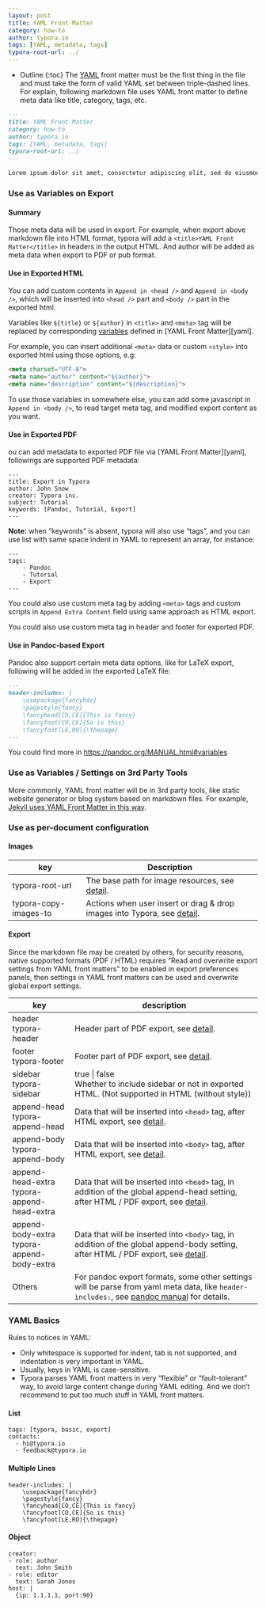 ```yaml
---
layout: post
title: YAML Front Matter
category: how-to
author: typora.io
tags: [YAML, metadata, tags]
typora-root-url: ../
---
```


* Outline
{:toc}
The [YAML](https://yaml.org/) front matter must be the first thing in the file and must take the form of valid YAML set between triple-dashed lines. For explain, following markdown file uses YAML front matter to define meta data like title, category, tags, etc.

```markdown
---
title: YAML Front Matter
category: how-to
author: typora.io
tags: [YAML, metadata, tags]
typora-root-url: ../
---

Lorem ipsum dolor sit amet, consectetur adipiscing elit, sed do eiusmod tempor incididunt ut labore et dolore magna aliqua. Ut enim ad minim veniam, quis nostrud exercitation ullamco laboris nisi ut aliquip ex ea commodo consequat. Duis aute irure dolor in reprehenderit in voluptate velit esse cillum dolore eu fugiat nulla pariatur. Excepteur sint occaecat cupidatat non proident, sunt in culpa qui officia deserunt mollit anim id est laborum.
```

### Use as Variables on Export

#### Summary

Those meta data will be used in export. For example, when export above markdown file into HTML format, typora will add a `<title>YAML Front Matter</title>` in headers in the output HTML. And author will be added as meta data when export to PDF or pub format.

#### Use in Exported HTML

You can add custom contents in `Append in <head />` and `Append in <body />`, which will be inserted into `<head />` part and `<body />` part in the exported html.

Variables like `${title}` or `${author}` in `<title>` and `<meta>` tag will be replaced by corresponding [variables](#variables) defined in [YAML Front Matter][yaml].

For example, you can insert additional `<meta>` data or custom `<style>` into exported html using those options, e.g:
```html
<meta charset="UTF-8">
<meta name="author" content="${author}">
<meta name="description" content="${description}">
```

To use those variables in somewhere else, you can add some javascript in `Append in <body />`, to read target meta tag, and modified export content as you want.

#### Use in Exported PDF

ou can add metadata to exported PDF file via [YAML Front Matter][yaml], followings are supported PDF metadata:

```gfm
---
title: Export in Typora
author: John Snow
creator: Typora inc.
subject: Tutorial
keywords: [Pandoc, Tutorial, Export]
---
```

**Note:** when “keywords” is absent, typora will also use “tags”, and you can use list with same space indent in YAML to represent an array, for instance:

```gfm
---
tags:
    - Pandoc
    - Tutorial
    - Export
---
```

You could also use custom meta tag by adding `<meta>` tags and custom scripts in `Append Extra Content` field using same approach as HTML export.

You could also use custom meta tag in header and footer for exported PDF.

#### Use in Pandoc-based Export

Pandoc also support certain meta data options, like for LaTeX export, following will be added in the exported LaTeX file:

```markdown
---
header-includes: |
    \usepackage{fancyhdr}
    \pagestyle{fancy}
    \fancyhead[CO,CE]{This is fancy}
    \fancyfoot[CO,CE]{So is this}
    \fancyfoot[LE,RO]{\thepage}
---
```

You could find more in <https://pandoc.org/MANUAL.html#variables>

### Use as Variables / Settings on 3rd Party Tools

More commonly, YAML front matter will be in 3rd party tools, like static website generator or blog system based on markdown files. For example, [Jekyll uses YAML Front Matter in this way](https://jekyllrb.com/docs/front-matter/).
### Use as per-document configuration

#### Images

| key                   | Description                                                  |
| --------------------- | ------------------------------------------------------------ |
| typora-root-url       | The base path for image resources, see [detail](https://support.typora.io/Images/). |
| typora-copy-images-to | Actions when user insert or drag & drop images into Typora, see [detail](https://support.typora.io/Images/). |

#### Export

Since the markdown file may be created by others, for security reasons, native supported formats (PDF / HTML) requires “Read and overwrite export settings from YAML front matters” to be enabled in export preferences panels, then settings in YAML front matters can be used and overwrite global export settings.

| key                                             | description                                                  |
| ----------------------------------------------- | ------------------------------------------------------------ |
| header<br />typora-header                       | Header part of PDF export, see [detail](/Export/#header--footer). |
| footer<br />typora-footer                       | Footer part of PDF export, see [detail](/Export/#header--footer). |
| sidebar<br />typora-sidebar                     | true \| false<br />Whether to include sidebar or not in exported HTML. (Not supported in HTML (without style)) |
| append-head<br />typora-append-head             | Data that will be inserted into `<head>` tag, after HTML export, see [detail](/Export/#append-contents-per-document). |
| append-body<br />typora-append-body             | Data that will be inserted into `<body>` tag, after HTML export, see [detail](/Export/#append-contents-per-document). |
| append-head-extra<br />typora-append-head-extra | Data that will be inserted into `<head>` tag, in addition of the global append-head setting, after HTML / PDF export, see [detail](/Export/#append-contents-per-document). |
| append-body-extra<br />typora-append-body-extra | Data that will be inserted into `<body>` tag, in addition of the global append-body setting, after HTML / PDF export, see [detail](/Export/#append-contents-per-document). |
| Others                                          | For pandoc export formats, some other settings will be parse from yaml meta data, like `header-includes:`, see [pandoc manual](https://pandoc.org/MANUAL.html#variables) for details. |

### YAML Basics

Rules to notices in YAML:
- Only whitespace is supported for indent, tab is not supported, and indentation is very important in YAML.
- Usually, keys in YAML is case-sensitive.
- Typora parses YAML front matters in very “flexible” or “fault-tolerant” way, to avoid large content change during YAML editing. And we don’t recommend to put too much stuff in YAML front matters.

#### List

```
tags: [typora, basic, export]
contacts:
  - hi@typora.io
  - feedback@typora.io
```
#### Multiple Lines

```
header-includes: |
    \usepackage{fancyhdr}
    \pagestyle{fancy}
    \fancyhead[CO,CE]{This is fancy}
    \fancyfoot[CO,CE]{So is this}
    \fancyfoot[LE,RO]{\thepage}
```
#### Object

```
creator:
- role: author
  text: John Smith
- role: editor
  text: Sarah Jones
host: |
  {ip: 1.1.1.1, port:90}
```



